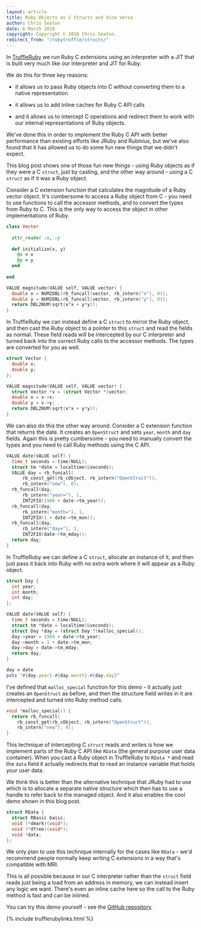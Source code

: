 ```yaml
---
layout: article
title: Ruby Objects as C Structs and Vice Versa
author: Chris Seaton
date: 6 March 2018
copyright: Copyright © 2018 Chris Seaton.
redirect_from: "/rubytruffle/structs/"
---
```


In [TruffleRuby](..) we run Ruby C extensions using an interpreter with a JIT
that is built very much like our interpreter and JIT for Ruby.

We do this for three key reasons:

- it allows us to pass Ruby objects into C without converting them to a native
  representation

- it allows us to add inline caches for Ruby C API calls

- and it allows us to intercept C operations and redirect them to work with our
  internal representations of Ruby objects.

We've done this in order to implement the Ruby C API with better performance
than existing efforts like JRuby and Rubinius, but we've also found that it has
allowed us to do some fun new things that we didn't expect.

This blog post shows one of those fun new things - using Ruby objects as if they
were a C `struct`, just by casting, and the other way around - using a C
`struct` as if it was a Ruby object.

Consider a C extension function that calculates the magnitude of a Ruby vector
object. It's cumbersome to access a Ruby object from C - you need to use
functions to call the accessor methods, and to convert the types from Ruby to C.
This is the only way to access the object in other implementations of Ruby.

```ruby
class Vector
  
  attr_reader :x, :y
  
  def initialize(x, y)
    @x = x
    @y = y
  end
  
end
```

```c
VALUE magnitude(VALUE self, VALUE vector) {
  double x = NUM2DBL(rb_funcall(vector, rb_intern("x"), 0));
  double y = NUM2DBL(rb_funcall(vector, rb_intern("y"), 0));
  return DBL2NUM(sqrt(x*x + y*y));
}
```

In TruffleRuby we can instead define a C `struct` to mirror the Ruby object, and
then cast the Ruby object to a pointer to this `struct` and read the fields as
normal. These field reads will be intercepted by our C interpreter and turned
back into the correct Ruby calls to the accessor methods. The types are
converted for you as well.

```c
struct Vector {
  double x;
  double y;
};

VALUE magnitude(VALUE self, VALUE vector) {
  struct Vector *v = (struct Vector *)vector;
  double x = v->x;
  double y = v->y;
  return DBL2NUM(sqrt(x*x + y*y));
}
```

We can also do this the other way around. Consider a C extension function that
returns the date. It creates an `OpenStruct` and sets `year`, `month` and `day`
fields. Again this is pretty cumbersome - you need to manually convert the types
and you need to call Ruby methods using the C API.


```c
VALUE date(VALUE self) {
  time_t seconds = time(NULL);
  struct tm *date = localtime(&seconds);
  VALUE day = rb_funcall(
      rb_const_get(rb_cObject, rb_intern("OpenStruct")),
      rb_intern("new"), 0);
  rb_funcall(day,
      rb_intern("year="), 1,
      INT2FIX(1900 + date->tm_year));
  rb_funcall(day,
      rb_intern("month="), 1,
      INT2FIX(1 + date->tm_mon));
  rb_funcall(day,
      rb_intern("day="), 1,
      INT2FIX(date->tm_mday));
  return day;
}
```

In TruffleRuby we can define a C `struct`, allocate an instance of it, and then
just pass it back into Ruby with no extra work where it will appear as a Ruby
object.

```c
struct Day {
  int year;
  int month;
  int day;
};

VALUE date(VALUE self) {
  time_t seconds = time(NULL);
  struct tm *date = localtime(&seconds);
  struct Day *day = (struct Day *)malloc_special();
  day->year = 1900 + date->tm_year;
  day->month = 1 + date->tm_mon;
  day->day = date->tm_mday;
  return day;
}
```

```ruby
day = date
puts "#{day.year}-#{day.month}-#{day.day}"
```

I've defined that `malloc_special` function for this demo - it actually just
creates an `OpenStruct` as before, and then the structure field writes in it are
intercepted and turned into Ruby method calls.

```c
void *malloc_special() {
  return rb_funcall(
    rb_const_get(rb_cObject, rb_intern("OpenStruct")),
    rb_intern("new"), 0);
}
```

This technique of intercepting C `struct` reads and writes is how we implement
parts of the Ruby C API like `RData` (the general purpose user data container).
When you cast a Ruby object in TruffleRuby to `RData *` and read the `data`
field it actually redirects that to read an instance variable that holds your
user data.

We think this is better than the alternative technique that JRuby had to use
which is to allocate a separate native structure which then has to use a handle
to refer back to the managed object. And it also enables the cool demo shown in
this blog post.

```c
struct RData {
  struct RBasic basic;
  void (*dmark)(void*);
  void (*dfree)(void*);
  void *data;
};
```

We only plan to use this technique internally for the cases like `RData` - we'd
recommend people normally keep writing C extensions in a way that's compatible
with MRI.

This is all possible because in our C interpreter rather than the `struct` field
reads just being a load from an address in memory, we can instead insert any
logic we want. There's even an inline cache here so the call to the Ruby method
is fast and can be inlined.

You can try this demo yourself - see the
[GitHub repository](https://github.com/chrisseaton/struct-blog-post).

{% include trufflerubylinks.html %}
